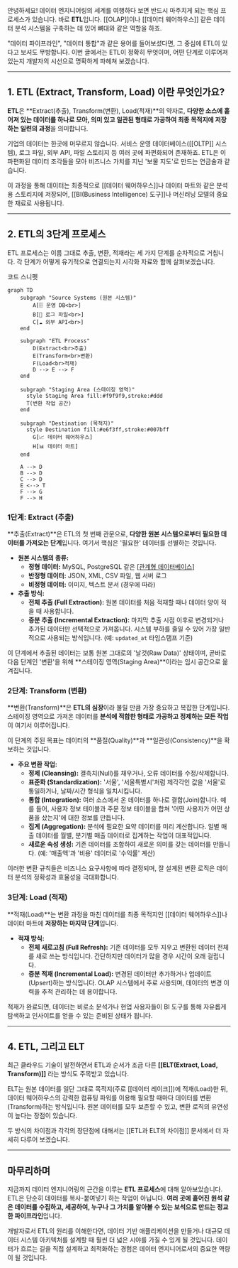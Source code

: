 안녕하세요! 데이터 엔지니어링의 세계를 여행하다 보면 반드시 마주치게 되는 핵심 프로세스가 있습니다. 바로 **ETL**입니다. [[OLAP]]이나 [[데이터 웨어하우스]] 같은 데이터 분석 시스템을 구축하는 데 있어 뼈대와 같은 역할을 하죠.

"데이터 파이프라인", "데이터 통합"과 같은 용어를 들어보셨다면, 그 중심에 ETL이 있다고 보셔도 무방합니다. 이번 글에서는 ETL이 정확히 무엇이며, 어떤 단계로 이루어져 있는지 개발자의 시선으로 명확하게 파헤쳐 보겠습니다.

---

## 1. ETL (Extract, Transform, Load) 이란 무엇인가요?

**ETL**은 **Extract(추출), Transform(변환), Load(적재)**의 약자로, **다양한 소스에 흩어져 있는 데이터를 하나로 모아, 의미 있고 일관된 형태로 가공하여 최종 목적지에 저장하는 일련의 과정**을 의미합니다.

기업의 데이터는 한곳에 머무르지 않습니다. 서비스 운영 데이터베이스([[OLTP]] 시스템), 로그 파일, 외부 API, 파일 스토리지 등 여러 곳에 파편화되어 존재하죠. ETL은 이 파편화된 데이터 조각들을 모아 비즈니스 가치를 지닌 '보물 지도'로 만드는 연금술과 같습니다.

이 과정을 통해 데이터는 최종적으로 [[데이터 웨어하우스]]나 데이터 마트와 같은 분석용 스토리지에 저장되어, [[BI(Business Intelligence) 도구]]나 머신러닝 모델의 중요한 재료로 사용됩니다.

---

## 2. ETL의 3단계 프로세스

ETL 프로세스는 이름 그대로 추출, 변환, 적재라는 세 가지 단계를 순차적으로 거칩니다. 각 단계가 어떻게 유기적으로 연결되는지 시각화 자료와 함께 살펴보겠습니다.

코드 스니펫

```mermaid
graph TD
    subgraph "Source Systems (원본 시스템)"
        A[🗄️ 운영 DB<br>]
        B[📄 로그 파일<br>]
        C[☁️ 외부 API<br>]
    end

    subgraph "ETL Process"
        D(Extract<br>추출)
        E(Transform<br>변환)
        F(Load<br>적재)
        D --> E --> F
    end

    subgraph "Staging Area (스테이징 영역)"
      style Staging Area fill:#f9f9f9,stroke:#ddd
      T(변환 작업 공간)
    end

    subgraph "Destination (목적지)"
      style Destination fill:#e6f3ff,stroke:#007bff
        G[📈 데이터 웨어하우스]
        H[📊 데이터 마트]
    end

    A --> D
    B --> D
    C --> D
    E <--> T
    F --> G
    F --> H
```

### **1단계: Extract (추출)**

**추출(Extract)**은 ETL의 첫 번째 관문으로, **다양한 원본 시스템으로부터 필요한 데이터를 가져오는 단계**입니다. 여기서 핵심은 '필요한' 데이터를 선별하는 것입니다.

- **원본 시스템의 종류:**
    - **정형 데이터:** MySQL, PostgreSQL 같은 [[관계형 데이터베이스]](https://www.google.com/search?q=RDB)
    - **반정형 데이터:** JSON, XML, CSV 파일, 웹 서버 로그
    - **비정형 데이터:** 이미지, 텍스트 문서 (경우에 따라)
- **추출 방식:**
    - **전체 추출 (Full Extraction):** 원본 데이터를 처음 적재할 때나 데이터 양이 적을 때 사용합니다.
    - **증분 추출 (Incremental Extraction):** 마지막 추출 시점 이후로 변경되거나 추가된 데이터만 선택적으로 가져옵니다. 시스템 부하를 줄일 수 있어 가장 일반적으로 사용되는 방식입니다. (예: `updated_at` 타임스탬프 기준)

이 단계에서 추출된 데이터는 보통 원본 그대로의 '날것(Raw Data)' 상태이며, 곧바로 다음 단계인 '변환'을 위해 **스테이징 영역(Staging Area)**이라는 임시 공간으로 옮겨집니다.

### **2단계: Transform (변환)**

**변환(Transform)**은 **ETL의 심장**이라 불릴 만큼 가장 중요하고 복잡한 단계입니다. 스테이징 영역으로 가져온 데이터를 **분석에 적합한 형태로 가공하고 정제하는 모든 작업**이 여기서 이루어집니다.

이 단계의 주된 목표는 데이터의 **품질(Quality)**과 **일관성(Consistency)**을 확보하는 것입니다.

- **주요 변환 작업:**
    - **정제 (Cleansing):** 결측치(Null)를 채우거나, 오류 데이터를 수정/삭제합니다.
    - **표준화 (Standardization):** '서울', '서울특별시'처럼 제각각인 값을 '서울'로 통일하거나, 날짜/시간 형식을 일치시킵니다.
    - **통합 (Integration):** 여러 소스에서 온 데이터를 하나로 결합(Join)합니다. 예를 들어, 사용자 정보 테이블과 주문 정보 테이블을 합쳐 '어떤 사용자가 어떤 상품을 샀는지'에 대한 정보를 만듭니다.
    - **집계 (Aggregation):** 분석에 필요한 요약 데이터를 미리 계산합니다. 일별 매출 데이터를 월별, 분기별 매출 데이터로 집계하는 작업이 대표적입니다.
    - **새로운 속성 생성:** 기존 데이터를 조합하여 새로운 의미를 갖는 데이터를 만듭니다. (예: '매출액'과 '비용' 데이터로 '수익률' 계산)

이러한 변환 규칙들은 비즈니스 요구사항에 따라 결정되며, 잘 설계된 변환 로직은 데이터 분석의 정확성과 효율성을 극대화합니다.

### **3단계: Load (적재)**

**적재(Load)**는 변환 과정을 마친 데이터를 최종 목적지인 [[데이터 웨어하우스]]나 데이터 마트에 **저장하는 마지막 단계**입니다.

- **적재 방식:**
    - **전체 새로고침 (Full Refresh):** 기존 데이터를 모두 지우고 변환된 데이터 전체를 새로 쓰는 방식입니다. 간단하지만 데이터가 많을 경우 시간이 오래 걸립니다.
    - **증분 적재 (Incremental Load):** 변경된 데이터만 추가하거나 업데이트(Upsert)하는 방식입니다. OLAP 시스템에서 주로 사용되며, 데이터의 변경 이력을 추적 관리하는 데 용이합니다.

적재가 완료되면, 데이터는 비로소 분석가나 현업 사용자들이 BI 도구를 통해 자유롭게 탐색하고 인사이트를 얻을 수 있는 준비된 상태가 됩니다.

---

## 4. ETL, 그리고 ELT

최근 클라우드 기술이 발전하면서 ETL과 순서가 조금 다른 **[[ELT(Extract, Load, Transform)]]** 라는 방식도 주목받고 있습니다.

ELT는 원본 데이터를 일단 그대로 목적지(주로 [[데이터 레이크]])에 적재(Load)한 뒤, 데이터 웨어하우스의 강력한 컴퓨팅 파워를 이용해 필요할 때마다 데이터를 변환(Transform)하는 방식입니다. 원본 데이터를 모두 보존할 수 있고, 변환 로직의 유연성이 높다는 장점이 있습니다.

두 방식의 차이점과 각각의 장단점에 대해서는 [[ETL과 ELT의 차이점]] 문서에서 더 자세히 다루어 보겠습니다.

---

## 마무리하며

지금까지 데이터 엔지니어링의 근간을 이루는 **ETL 프로세스**에 대해 알아보았습니다. ETL은 단순히 데이터를 복사-붙여넣기 하는 작업이 아닙니다. **여러 곳에 흩어진 원석 같은 데이터를 수집하고, 세공하여, 누구나 그 가치를 알아볼 수 있는 보석으로 만드는 정교한 파이프라인**입니다.

개발자로서 ETL의 원리를 이해한다면, 데이터 기반 애플리케이션을 만들거나 대규모 데이터 시스템 아키텍처를 설계할 때 훨씬 더 넓은 시야를 가질 수 있게 될 것입니다. 데이터가 흐르는 길을 직접 설계하고 최적화하는 경험은 데이터 엔지니어로서의 중요한 역량이 될 것입니다.